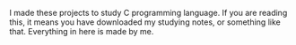 I made these projects to study C programming language. If you are reading this, it means you have downloaded my studying notes, or something like that. Everything in here is made by me.
